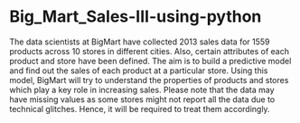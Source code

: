 # Big_Mart_Sales-III-using-python

The data scientists at BigMart have collected 2013 sales data for 1559 products across 10 stores in different cities. Also, certain attributes of each product and store have been defined. The aim is to build a predictive model and find out the sales of each product at a particular store.
Using this model, BigMart will try to understand the properties of products and stores which play a key role in increasing sales.
Please note that the data may have missing values as some stores might not report all the data due to technical glitches. Hence, it will be required to treat them accordingly.
